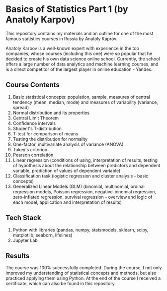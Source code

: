 # Basics of Statistics Part 1 (by Anatoly Karpov)
This repository contains my materials and an outline for one of the most famous statistics courses in Russia by Anatoly Kaprov.

Anatoly Karpov is a well-known expert with experience in the top companies, whose courses (including this one) were so popular that he decided to create his own data science online school. Currently, the school offers a large number of data analytics and machine learning courses, and is a direct competitor of the largest player in online education - Yandex.

## Course Contents
1. Basic statistical concepts: population, sample, measures of central tendency (mean, median, mode) and measures of variability (variance, spread)
2. Normal distribution and its properties
3. Central Limit Theorem
4. Confidence intervals
5. Student's T-distribution
6. T-test for comparison of means
7. Testing the distribution for normality
8. One-factor, multivariate analysis of variance (ANOVA)
9. Tukey's criterion
10. Pearson correlation
11. Linear regression (conditions of using, interpretation of results, testing of hypothesis about the relationship between predictors and dependent variable, prediction of values of dependent variable)
12. Classification task (logistic regression and cluster analysis - basic concepts)
13. Generalized Linear Models (GLM) (binomial, multinomial, ordinal regression models, Poisson regression, negative-binomial regression, zero-inflated regression, survival regression - overview and logic of each model, application and interpretation of results)

## Tech Stack
1. Python with libraries (pandas, numpy, statsmodels, sklearn, scipy, matplotlib, seaborn, lifelines)
2. Jupyter Lab

## Results
The course was 100% successfully completed. During the course, I not only improved my understanding of statistical concepts and methods, but also practiced applying them using Python. At the end of the course I received a certificate, which can also be found in this repository.
